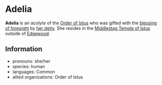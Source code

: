 # Adelia

**Adelia** is an _acolyte_ of the [Order of Istus](../../../organizations/order-of-istus.md) who was gifted with the [blessing of foresight](../../../supernatural-gifts/blessing-of-foresight.md) by [her deity](../../../pantheon/istus.md). She resides in the [Middlestag Temple of Istus](../edgewood/middlestag-temple-of-istus.md) outside of [Edgewood](../edgewood/edgewood.md).

## Information

- pronouns: she/her
- species: human
- languages: Common
- allied organizations: Order of Istus
